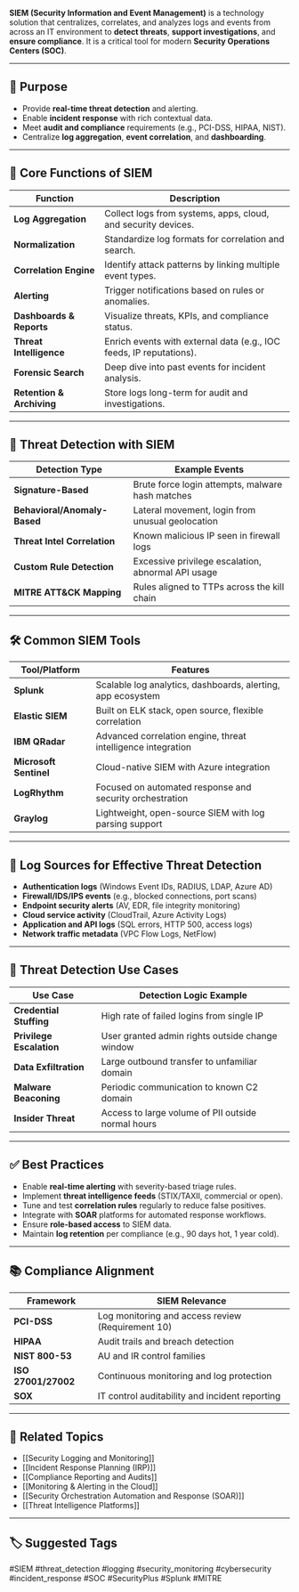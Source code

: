**SIEM (Security Information and Event Management)** is a technology solution that centralizes, correlates, and analyzes logs and events from across an IT environment to **detect threats**, **support investigations**, and **ensure compliance**. It is a critical tool for modern **Security Operations Centers (SOC)**.

---

## 🎯 Purpose

- Provide **real-time threat detection** and alerting.
- Enable **incident response** with rich contextual data.
- Meet **audit and compliance** requirements (e.g., PCI-DSS, HIPAA, NIST).
- Centralize **log aggregation**, **event correlation**, and **dashboarding**.

---

## 🧱 Core Functions of SIEM

| Function               | Description                                                              |
|------------------------|--------------------------------------------------------------------------|
| **Log Aggregation**     | Collect logs from systems, apps, cloud, and security devices.            |
| **Normalization**       | Standardize log formats for correlation and search.                      |
| **Correlation Engine**  | Identify attack patterns by linking multiple event types.                |
| **Alerting**            | Trigger notifications based on rules or anomalies.                       |
| **Dashboards & Reports**| Visualize threats, KPIs, and compliance status.                          |
| **Threat Intelligence** | Enrich events with external data (e.g., IOC feeds, IP reputations).      |
| **Forensic Search**     | Deep dive into past events for incident analysis.                        |
| **Retention & Archiving** | Store logs long-term for audit and investigations.                    |

---

## 🚨 Threat Detection with SIEM

| Detection Type        | Example Events                                           |
|------------------------|----------------------------------------------------------|
| **Signature-Based**     | Brute force login attempts, malware hash matches         |
| **Behavioral/Anomaly-Based** | Lateral movement, login from unusual geolocation     |
| **Threat Intel Correlation** | Known malicious IP seen in firewall logs             |
| **Custom Rule Detection** | Excessive privilege escalation, abnormal API usage     |
| **MITRE ATT&CK Mapping** | Rules aligned to TTPs across the kill chain              |

---

## 🛠 Common SIEM Tools

| Tool/Platform     | Features                                                       |
|-------------------|----------------------------------------------------------------|
| **Splunk**         | Scalable log analytics, dashboards, alerting, app ecosystem   |
| **Elastic SIEM**   | Built on ELK stack, open source, flexible correlation         |
| **IBM QRadar**     | Advanced correlation engine, threat intelligence integration  |
| **Microsoft Sentinel** | Cloud-native SIEM with Azure integration                 |
| **LogRhythm**      | Focused on automated response and security orchestration      |
| **Graylog**        | Lightweight, open-source SIEM with log parsing support        |

---

## 🔐 Log Sources for Effective Threat Detection

- **Authentication logs** (Windows Event IDs, RADIUS, LDAP, Azure AD)
- **Firewall/IDS/IPS events** (e.g., blocked connections, port scans)
- **Endpoint security alerts** (AV, EDR, file integrity monitoring)
- **Cloud service activity** (CloudTrail, Azure Activity Logs)
- **Application and API logs** (SQL errors, HTTP 500, access logs)
- **Network traffic metadata** (VPC Flow Logs, NetFlow)

---

## 🧠 Threat Detection Use Cases

| Use Case                      | Detection Logic Example                                    |
|-------------------------------|------------------------------------------------------------|
| **Credential Stuffing**        | High rate of failed logins from single IP                  |
| **Privilege Escalation**       | User granted admin rights outside change window            |
| **Data Exfiltration**          | Large outbound transfer to unfamiliar domain               |
| **Malware Beaconing**          | Periodic communication to known C2 domain                  |
| **Insider Threat**             | Access to large volume of PII outside normal hours         |

---

## ✅ Best Practices

- Enable **real-time alerting** with severity-based triage rules.
- Implement **threat intelligence feeds** (STIX/TAXII, commercial or open).
- Tune and test **correlation rules** regularly to reduce false positives.
- Integrate with **SOAR** platforms for automated response workflows.
- Ensure **role-based access** to SIEM data.
- Maintain **log retention** per compliance (e.g., 90 days hot, 1 year cold).

---

## 📚 Compliance Alignment

| Framework           | SIEM Relevance                                                |
|---------------------|---------------------------------------------------------------|
| **PCI-DSS**          | Log monitoring and access review (Requirement 10)            |
| **HIPAA**            | Audit trails and breach detection                             |
| **NIST 800-53**      | AU and IR control families                                    |
| **ISO 27001/27002**  | Continuous monitoring and log protection                      |
| **SOX**              | IT control auditability and incident reporting                |

---

## 🧩 Related Topics

- [[Security Logging and Monitoring]]
- [[Incident Response Planning (IRP)]]
- [[Compliance Reporting and Audits]]
- [[Monitoring & Alerting in the Cloud]]
- [[Security Orchestration Automation and Response (SOAR)]]
- [[Threat Intelligence Platforms]]

---

## 🏷 Suggested Tags

#SIEM #threat_detection #logging #security_monitoring #cybersecurity #incident_response #SOC #SecurityPlus #Splunk #MITRE
